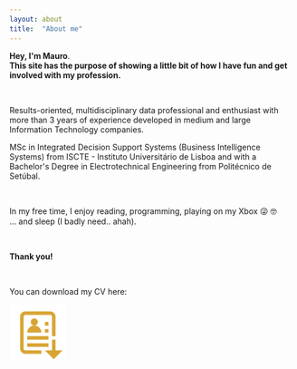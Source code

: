 ```yaml
---
layout: about
title:  "About me"
---
```

<script src="https://platform.linkedin.com/badges/js/profile.js" async defer type="text/javascript"></script>

**Hey, I'm Mauro**. <br>
**This site has the purpose of showing a little bit of how I have fun and get involved with my profession.**

&ensp;

Results-oriented, multidisciplinary data professional and enthusiast with more than 3 years of experience developed in medium and large Information Technology companies. 

MSc in Integrated Decision Support Systems (Business Intelligence Systems) from ISCTE - Instituto Universitário de Lisboa and with a Bachelor's Degree in Electrotechnical Engineering from Politécnico de Setúbal.


&ensp;

In my free time, I enjoy reading, programming, playing on my Xbox 😜 🤓  <br>
... and sleep (I badly need.. ahah).

&ensp;

**Thank you!**

&ensp;
     
<p>You can download my CV here:</p>

<a href="/assets/resume.pdf" download>
  <img src="/assets/cv.png" alt="MauroResume" width="100" height="100">
</a>

<h1 id="posts-label"></h1>

